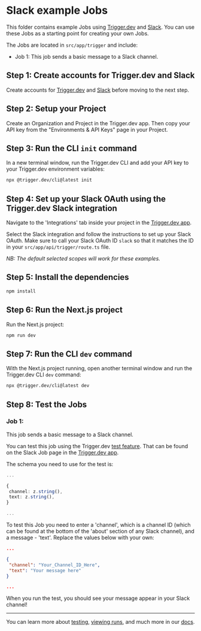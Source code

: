 # Slack example Jobs

This folder contains example Jobs using [Trigger.dev](https://trigger.dev) and [Slack](https://Slack.com). You can use these Jobs as a starting point for creating your own Jobs.

The Jobs are located in `src/app/trigger` and include:

- Job 1: This job sends a basic message to a Slack channel.

## **Step 1:** Create accounts for Trigger.dev and Slack

Create accounts for [Trigger.dev](https://trigger.dev) and [Slack](https://Slack.com) before moving to the next step.

## **Step 2:** Setup your Project

Create an Organization and Project in the Trigger.dev app. Then copy your API key from the "Environments & API Keys" page in your Project.

## **Step 3:** Run the CLI `init` command

In a new terminal window, run the Trigger.dev CLI and add your API key to your Trigger.dev environment variables:

```bash
npx @trigger.dev/cli@latest init
```

## **Step 4:** Set up your Slack OAuth using the Trigger.dev Slack integration

Navigate to the 'Integrations' tab inside your project in the [Trigger.dev app](https://trigger.dev).

Select the Slack integration and follow the instructions to set up your Slack OAuth. Make sure to call your Slack OAuth ID `slack` so that it matches the ID in your `src/app/api/trigger/route.ts` file.

_NB: The default selected scopes will work for these examples._

## **Step 5:** Install the dependencies

```bash
npm install
```

## **Step 6:** Run the Next.js project

Run the Next.js project:

```bash
npm run dev
```

## **Step 7:** Run the CLI `dev` command

With the Next.js project running, open another terminal window and run the Trigger.dev CLI `dev` command:

```bash
npx @trigger.dev/cli@latest dev
```

## **Step 8:** Test the Jobs

### Job 1:

This job sends a basic message to a Slack channel.

You can test this job using the Trigger.dev [test feature](https://trigger.dev/docs/documentation/guides/testing-jobs). That can be found on the Slack Job page in the [Trigger.dev app](https://trigger.dev).

The schema you need to use for the test is:

```ts
...

{
 channel: z.string(),
 text: z.string(),
}

...
```

To test this Job you need to enter a 'channel', which is a channel ID (which can be found at the bottom of the 'about' section of any Slack channel), and a message - 'text'. Replace the values below with your own:

```json
...

{
 "channel": "Your_Channel_ID_Here",
 "text": "Your message here"
}

...
```

When you run the test, you should see your message appear in your Slack channel!

---

You can learn more about [testing](https://trigger.dev/docs/documentation/guides/testing-jobs), [viewing runs](https://trigger.dev/docs/documentation/guides/viewing-runs), and much more in our [docs](https://trigger.dev/docs).
